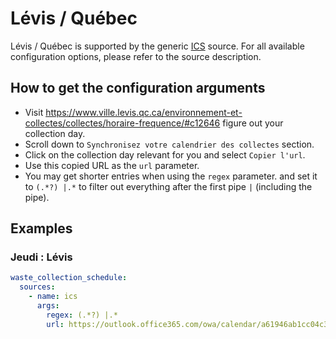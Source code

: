 # Lévis / Québec

Lévis / Québec is supported by the generic [ICS](/doc/source/ics.md) source. For all available configuration options, please refer to the source description.


## How to get the configuration arguments

- Visit <https://www.ville.levis.qc.ca/environnement-et-collectes/collectes/horaire-frequence/#c12646> figure out your collection day.
- Scroll down to `Synchronisez votre calendrier des collectes` section.
- Click on the collection day relevant for you and select `Copier l'url`.
- Use this copied URL as the `url` parameter.
- You may get shorter entries when using the `regex` parameter. and set it to `(.*?) |.*` to filter out everything after the first pipe `|` (including the pipe).

## Examples

### Jeudi : Lévis

```yaml
waste_collection_schedule:
  sources:
    - name: ics
      args:
        regex: (.*?) |.*
        url: https://outlook.office365.com/owa/calendar/a61946ab1cc04c3685fa33ec061275c0@ville.levis.qc.ca/ac1cf50f622c4ab288a11d76ef00b3ea17018323504597930208/calendar.ics
```
